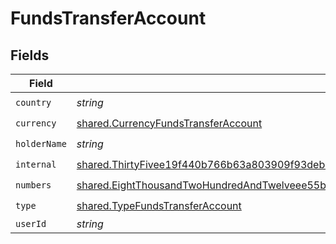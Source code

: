 # FundsTransferAccount


## Fields

| Field                                                                                                                                                                                                                      | Type                                                                                                                                                                                                                       | Required                                                                                                                                                                                                                   | Description                                                                                                                                                                                                                |
| -------------------------------------------------------------------------------------------------------------------------------------------------------------------------------------------------------------------------- | -------------------------------------------------------------------------------------------------------------------------------------------------------------------------------------------------------------------------- | -------------------------------------------------------------------------------------------------------------------------------------------------------------------------------------------------------------------------- | -------------------------------------------------------------------------------------------------------------------------------------------------------------------------------------------------------------------------- |
| `country`                                                                                                                                                                                                                  | *string*                                                                                                                                                                                                                   | :heavy_check_mark:                                                                                                                                                                                                         | N/A                                                                                                                                                                                                                        |
| `currency`                                                                                                                                                                                                                 | [shared.CurrencyFundsTransferAccount](../../models/shared/currencyfundstransferaccount.md)                                                                                                                                 | :heavy_check_mark:                                                                                                                                                                                                         | N/A                                                                                                                                                                                                                        |
| `holderName`                                                                                                                                                                                                               | *string*                                                                                                                                                                                                                   | :heavy_check_mark:                                                                                                                                                                                                         | N/A                                                                                                                                                                                                                        |
| `internal`                                                                                                                                                                                                                 | [shared.ThirtyFivee19f440b766b63a803909f93debbd6971f4c581457e6e66b0b7313eed6ccbc](../../models/shared/thirtyfivee19f440b766b63a803909f93debbd6971f4c581457e6e66b0b7313eed6ccbc.md)                                         | :heavy_check_mark:                                                                                                                                                                                                         | N/A                                                                                                                                                                                                                        |
| `numbers`                                                                                                                                                                                                                  | [shared.EightThousandTwoHundredAndTwelveee55b9e13fc32935c9417826f64b3550a203b665a04aacb02c4cac363c1f](../../models/shared/eightthousandtwohundredandtwelveee55b9e13fc32935c9417826f64b3550a203b665a04aacb02c4cac363c1f.md) | :heavy_check_mark:                                                                                                                                                                                                         | N/A                                                                                                                                                                                                                        |
| `type`                                                                                                                                                                                                                     | [shared.TypeFundsTransferAccount](../../models/shared/typefundstransferaccount.md)                                                                                                                                         | :heavy_check_mark:                                                                                                                                                                                                         | N/A                                                                                                                                                                                                                        |
| `userId`                                                                                                                                                                                                                   | *string*                                                                                                                                                                                                                   | :heavy_minus_sign:                                                                                                                                                                                                         | N/A                                                                                                                                                                                                                        |